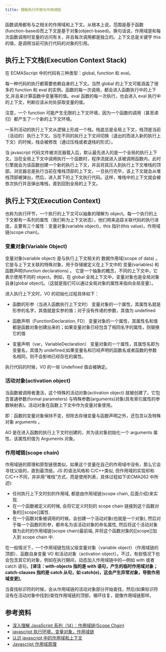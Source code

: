 ```yaml
---
title: 理解执行环境与作用域链
---
```


函数调用都有与之相关的作用域和上下文。从根本上说，范围是基于函数(function-based)而上下文是基于对象(object-based)。换句话说，作用域是和每次函数调用时变量的访问有关，并且每次调用都是独立的。上下文总是关键字 this 的值，是调用当前可执行代码的对象的引用。

## 执行上下文栈(Execution Context Stack)

在 ECMASscript 中的代码有三种类型：global, function 和 eval。

每一种代码的执行都需要依赖自身的上下文。当然 global 的上下文可能涵盖了很多的 function 和 eval 的实例。函数的每一次调用，都会进入函数执行中的上下文,并且来计算函数中变量等的值。eval 函数的每一次执行，也会进入 eval 执行中的上下文，判断应该从何处获取变量的值。

注意，一个 function 可能产生无限的上下文环境，因为一个函数的调用（甚至递归）都产生了一个新的上下文环境。

一系列活动的执行上下文从逻辑上形成一个栈。栈底总是全局上下文，栈顶是当前（活动的）执行上下文。当在不同的执行上下文间切换（退出的而进入新的执行上下文）的时候，栈会被修改（通过压栈或者退栈的形式）。

当 javascript 代码文件被浏览器载入后，默认最先进入的是一个全局的执行上下文。当在全局上下文中调用执行一个函数时，程序流就进入该被调用函数内，此时引擎就会为该函数创建一个新的执行上下文，并且将其压入到执行上下文堆栈的顶部。浏览器总是执行当前在堆栈顶部的上下文，一旦执行完毕，该上下文就会从堆栈顶部被弹出，然后，进入其下的上下文执行代码。这样，堆栈中的上下文就会被依次执行并且弹出堆栈，直到回到全局的上下文。

## 执行上下文(Execution Context)

也称为执行环节，一个执行的上下文可以抽象的理解为 object。每一个执行的上下文都有一系列的属性（我们称为上下文状态），他们用来追踪关联代码的执行进度。主要有三个属性：变量对象(variable object)，this 指针(this value)，作用域链(scope chain)。

### 变量对象(Variable Object)

变量对象(variable object) 是与执行上下文相关的 数据作用域(scope of data) 。 它是与上下文关联的特殊对象，用于存储被定义在上下文中的 变量(variables) 和 函数声明(function declarations) 。 它是一个抽象的概念，不同的上下文中，它表示使用不同的 object。例如，在 global 全局上下文中，变量对象也是全局对象自身[global object]。（这就是我们可以通过全局对象的属性来指向全局变量）。

进入执行上下文时，VO 的初始化过程具体如下：

- 函数的形参（当进入函数执行上下文时） 变量对象的一个属性，其属性名就是形参的名字，其值就是实参的值；对于没有传递的参数，其值为 undefined

- 函数声明（FunctionDeclaration, FD） 变量对象的一个属性，其属性名和值都是函数对象创建出来的；如果变量对象已经包含了相同名字的属性，则替换它的值

- 变量声明（var，VariableDeclaration） 变量对象的一个属性，其属性名即为变量名，其值为 undefined;如果变量名和已经声明的函数名或者函数的参数名相同，则不会影响已经存在的属性。

执行代码的时候，VO 的一些 Undefined 值会被确定。

### 活动对象(activation object)

当函数被调用者激活，这个特殊的活动对象(activation object) 就被创建了。它包含普通参数(formal parameters) 与特殊参数(arguments)对象(具有索引属性的参数映射表)。活动对象在函数上下文中作为变量对象使用。

即：函数的变量对象保持不变，但除去存储变量与函数声明之外，还包含以及特殊对象 arguments 。

AO 是在进入函数的执行上下文时创建的，并为该对象初始化一个 arguments 属性，该属性的值为 Arguments 对象。

### 作用域链(scope chain)

作用域链的原理和原型链很类似，如果这个变量在自己的作用域中没有，那么它会寻找父级的，直到最顶层。JS 的语法风格和 C/C++类似, 但作用域的实现却和 C/C++不同，并非用“堆栈”方式，而是使用列表，具体过程如下(ECMA262 中所述):

- 任何执行上下文时刻的作用域, 都是由作用域链(scope chain, 后面介绍)来实现.
- 在一个函数被定义的时候, 会将它定义时刻的 scope chain 链接到这个函数对象的[[scope]]属性.
- 在一个函数对象被调用的时候，会创建一个活动对象(也就是一个对象), 然后对于每一个函数的形参，都命名为该活动对象的命名属性, 然后将这个活动对象做为此时的作用域链(scope chain)最前端, 并将这个函数对象的[[scope]]加入到 scope chain 中.

在一般情况下，一个作用域链包括父级变量对象（variable object）（作用域链的顶部）、函数自身变量 VO 和活动对象（activation object）。不过，有些情况下也会包含其它的对象，例如在执行期间，动态加入作用域链中的—例如 with 或者 catch 语句。**[译注：with-objects 指的是 with 语句，产生的临时作用域对象；catch-clauses 指的是 catch 从句，如 catch(e)，这会产生异常对象，导致作用域变更]**。

当查找标识符的时候，会从作用域链的活动对象部分开始查找，然后(如果标识符没有在活动对象中找到)查找作用域链的顶部，循环往复，就像作用域链那样。

## 参考资料

- [深入理解 JavaScript 系列（14）：作用域链(Scope Chain)](https://www.cnblogs.com/tomxu/archive/2012/01/18/2312463.html)
- [javascript 执行环境，变量对象，作用域链](https://segmentfault.com/a/1190000000533094)
- [认识 javascript 中的作用域和上下文](https://yanhaijing.com/javascript/2013/08/30/understanding-scope-and-context-in-javascript/)
- [Javascript 作用域原理](https://www.laruence.com/2009/05/28/863.html)
